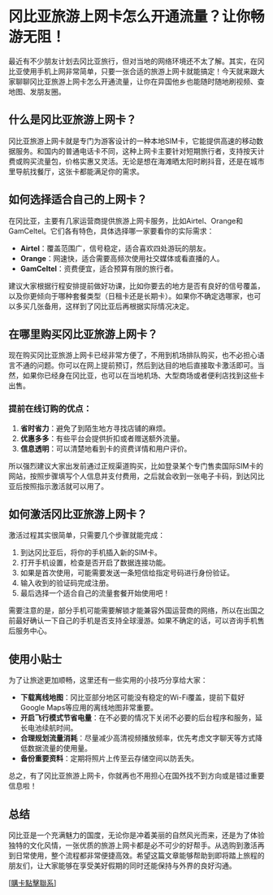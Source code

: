 # 冈比亚旅游上网卡怎么开通流量？让你畅游无阻！

最近有不少朋友计划去冈比亚旅行，但对当地的网络环境还不太了解。其实，在冈比亚使用手机上网非常简单，只要一张合适的旅游上网卡就能搞定！今天就来跟大家聊聊冈比亚旅游上网卡怎么开通流量，让你在异国他乡也能随时随地刷视频、查地图、发朋友圈。

## 什么是冈比亚旅游上网卡？

冈比亚旅游上网卡就是专门为游客设计的一种本地SIM卡，它能提供高速的移动数据服务。和国内的普通电话卡不同，这种上网卡主要针对短期旅行者，支持按天计费或购买流量包，价格实惠又灵活。无论是想在海滩晒太阳时刷抖音，还是在城市里导航找餐厅，这张卡都能满足你的需求。

## 如何选择适合自己的上网卡？

在冈比亚，主要有几家运营商提供旅游上网卡服务，比如Airtel、Orange和GamCeltel。它们各有特色，具体选择哪一家要看你的实际需求：

- **Airtel**：覆盖范围广，信号稳定，适合喜欢四处游玩的朋友。
- **Orange**：网速快，适合需要高频次使用社交媒体或看直播的人。
- **GamCeltel**：资费便宜，适合预算有限的旅行者。

建议大家根据行程安排提前做好功课，比如你要去的地方是否有良好的信号覆盖，以及你更倾向于哪种套餐类型（日租卡还是长期卡）。如果你不确定选哪家，也可以多买几张备用，这样到了冈比亚后再根据实际情况决定。

## 在哪里购买冈比亚旅游上网卡？

现在购买冈比亚旅游上网卡已经非常方便了，不用到机场排队购买，也不必担心语言不通的问题。你可以在网上提前预订，然后到达目的地后直接取卡激活即可。当然，如果你已经身在冈比亚，也可以在当地机场、大型商场或者便利店找到这些卡出售。

### 提前在线订购的优点：
1. **省时省力**：避免了到陌生地方寻找店铺的麻烦。
2. **优惠多多**：有些平台会提供折扣或者赠送额外流量。
3. **信息透明**：可以清楚地看到卡的资费详情和用户评价。

所以强烈建议大家出发前通过正规渠道购买，比如登录某个专门售卖国际SIM卡的网站，按照步骤填写个人信息并支付费用，之后就会收到一张电子卡码，到达冈比亚后按照指示激活就可以用了。

## 如何激活冈比亚旅游上网卡？

激活过程其实很简单，只需要几个步骤就能完成：

1. 到达冈比亚后，将你的手机插入新的SIM卡。
2. 打开手机设置，检查是否开启了数据连接功能。
3. 如果是首次使用，可能需要发送一条短信给指定号码进行身份验证。
4. 输入收到的验证码完成注册。
5. 最后选择一个适合自己的流量套餐开始使用吧！

需要注意的是，部分手机可能需要解锁才能兼容外国运营商的网络，所以在出国之前最好确认一下自己的手机是否支持全球漫游。如果不确定的话，可以咨询手机售后服务中心。

## 使用小贴士

为了让旅途更加顺畅，这里还有一些实用的小技巧分享给大家：

- **下载离线地图**：冈比亚部分地区可能没有稳定的Wi-Fi覆盖，提前下载好Google Maps等应用的离线地图非常重要。
- **开启飞行模式节省电量**：在不必要的情况下关闭不必要的后台程序和服务，延长电池续航时间。
- **合理规划流量消耗**：尽量减少高清视频播放频率，优先考虑文字聊天等方式降低数据流量的使用量。
- **备份重要资料**：定期将照片上传至云存储空间以防丢失。

总之，有了冈比亚旅游上网卡，你就再也不用担心在国外找不到方向或是错过重要信息啦！

## 总结

冈比亚是一个充满魅力的国度，无论你是冲着美丽的自然风光而来，还是为了体验独特的文化风情，一张优质的旅游上网卡都是必不可少的好帮手。从选购到激活再到日常使用，整个流程都非常便捷高效。希望这篇文章能够帮助到即将踏上旅程的朋友们，让大家能够在享受美好假期的同时还能保持与外界的良好沟通。

[[購卡點擊聯系](https://t.me/s/esim1088)]